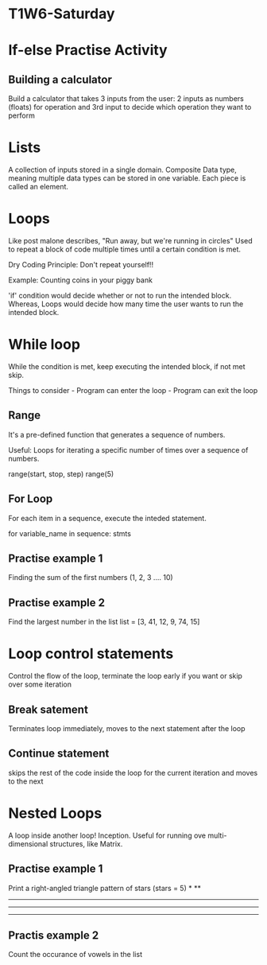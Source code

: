 # T1W6-Saturday

# If-else Practise Activity

## Building a calculator 
Build a calculator that takes 3 inputs from the user:
2 inputs as numbers (floats) for operation and 3rd input to decide which operation they want to perform 

# Lists 
A collection of inputs stored in a single domain. Composite Data type, meaning multiple data types can be stored in one variable. Each piece is called an element.

# Loops 
Like post malone describes, "Run away, but we're running in circles"
Used to repeat a block of code multiple times until a certain condition is met.

Dry Coding Principle: Don't repeat yourself!!

Example: Counting coins in your piggy bank

'if' condition would decide whether or not to run the intended block. Whereas, Loops would decide how many time the user wants to run the intended block.

# While loop 
While the condition is met, keep executing the intended block, if not met skip.

Things to consider
    - Program can enter the loop
    - Program can exit the loop

## Range
It's a pre-defined function that generates a sequence of numbers.

Useful: Loops for iterating a specific number of times over a sequence of numbers. 

range(start, stop, step)
range(5)

## For Loop
For each item in a sequence, execute the inteded statement.

for variable_name in sequence:
    stmts

## Practise example 1
Finding the sum of the first numbers (1, 2, 3 .... 10)

## Practise example 2
Find the largest number in the list
list = [3, 41, 12, 9, 74, 15]

# Loop control statements 
Control the flow of the loop, terminate the loop early if you want or skip over some iteration

## Break satement
Terminates loop immediately, moves to the next statement after the loop

## Continue statement
skips the rest of the code inside the loop for the current iteration and moves to the next

# Nested Loops
A loop inside another loop! Inception.
Useful for running ove multi-dimensional structures, like Matrix.

## Practise example 1
Print a right-angled triangle pattern of stars (stars = 5)
*
**
***
****
*****

## Practis example 2
Count the occurance of vowels in the list

## 
